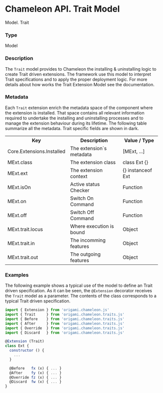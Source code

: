 # Chameleon API. Trait Model

<p class="lead">Model. Trait</p>

### Type

Model

### Description

The `Trait` model provides to Chameleon the installing & uninstalling logic to create Trait driven extensions. The framework use this model to interpret Trait specifications and to apply the proper deployment logic. For more details about how works the Trait Extension Model see the documentation.

### Metadata

Each `Trait` extension enrich the metadata space of the component where the extension is installed. That space contains all relevant information required to undertake the installing and uninstalling processes and to manage the extension behaviour during its lifetime. The following table summarize all the metadata. Trait specific fields are shown in dark.

<table>
  <tr class="inherited">
    <th>Key</th>
    <th>Description</th>
    <th>Value / Type</th>
  </tr>
  <tr class="inherited">
    <td>Core.Extensions.Installed</td>
    <td>The extension`s metadata</td>
    <td>[MExt, ...]</td>
  </tr>
  <tr class="inherited">
    <td>MExt.class</td>
    <td>The extension class</td>
    <td>class Ext {}</td>
  </tr>
  <tr class="inherited">
    <td>MExt.ext</td>
    <td>The extension context</td>
    <td> {} instanceof Ext</td>
  </tr>
  <tr class="inherited">
    <td>MExt.isOn</td>
    <td>Active status Checker </td>
    <td>Function</td>
  </tr>
  <tr class="inherited">
    <td>MExt.on</td>
    <td>Switch On Command</td>
    <td>Function</td>
  </tr>
  <tr class="inherited">
    <td>MExt.off</td>
    <td>Switch Off Command</td>
    <td>Function</td>
  </tr>
  <tr>
    <td>MExt.trait.locus</td>
    <td>Where execution is bound</td>
    <td>Object</td>
  </tr>
  <tr>
    <td>MExt.trait.in</td>
    <td>The incomming features</td>
    <td>Object</td>
  </tr>
  <tr>
    <td>MExt.trait.out</td>
    <td>The outgoing features</td>
    <td>Object</td>
  </tr>
</table>

### Examples

The following example shows a typical use of the model to define an Trait driven specification. As it can be seen, the `@Extension` decorator receives the `Trait` model as a parameter. The contents of the class corresponds to a typical Trait driven specification.  

```Javascript
import { Extension } from 'origami.chameleon.js'
import { Trait     } from 'origami.chameleon.traits.js'
import { Before    } from 'origami.chameleon.traits.js'
import { After     } from 'origami.chameleon.traits.js'
import { Override  } from 'origami.chameleon.traits.js'
import { Discard   } from 'origami.chameleon.traits.js'

@Extension (Trait)
class Ext {
  constructor () {
    ...
  }

  @Before   fx (x) { ... }
  @After    fy (x) { ... }
  @Override fz (x) { ... }
  @Discard  fw (x) { ... }
}
```
